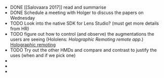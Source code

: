 - DONE [[Salovaara 2017]] read and summarise
- DONE Schedule a meeting with Holger to discuss the papers on Wednesday
- TODO Look into the native SDK for Lens Studio? (must get more details from HR)
- TODO figure out how to control (and observe) the augmentations the users are seeing (Hololens: *Holographic Remoting remote app*.) [Holographic remoting](https://learn.microsoft.com/en-us/windows/mixed-reality/develop/unity/use-pc-resources)
- TODO Try out the other HMDs and compare and contrast to justify the uses (when and if we pick one)
-
-
-
